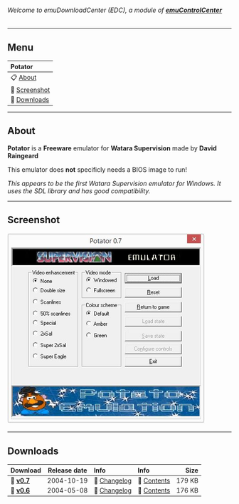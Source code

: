 ###### Welcome to emuDownloadCenter (EDC), a module of [**emuControlCenter**](https://github.com/PhoenixInteractiveNL/emuControlCenter/wiki/)
***
## Menu
| **Potator** |
|:---------|
| :clipboard: [About](#about) |
| :sunrise: [Screenshot](#screenshot) |
| :floppy_disk: [Downloads](#downloads) |
***
## About
**Potator** is a **Freeware** emulator for **Watara Supervision** made by **David Raingeard**

This emulator does **not** specificly needs a BIOS image to run!

_This appears to be the first Watara Supervision emulator for Windows. It uses the SDL library and has good compatibility._
***
## Screenshot
![](https://raw.githubusercontent.com/PhoenixInteractiveNL/edc-masterhook/master/downloadhooks/potator/potator_screen.jpg)
***
## Downloads
| Download | Release date  | Info       | Info       | Size       |
|:---------|:-------------:|:-----------|:-----------|-----------:|
| :floppy_disk: [**v0.7**](https://github.com/PhoenixInteractiveNL/edc-repo0001/raw/master/potator/0.7.7z) | 2004-10-19 | :page_facing_up: [Changelog](https://github.com/PhoenixInteractiveNL/edc-repo0001/blob/master/potator/0.7_changelog.txt) | :mag_right: [Contents](https://github.com/PhoenixInteractiveNL/edc-repo0001/blob/master/potator/0.7_contents.txt) | 179 KB |
| :floppy_disk: [**v0.6**](https://github.com/PhoenixInteractiveNL/edc-repo0001/raw/master/potator/0.6.7z) | 2004-05-08 | :page_facing_up: [Changelog](https://github.com/PhoenixInteractiveNL/edc-repo0001/blob/master/potator/0.6_changelog.txt) | :mag_right: [Contents](https://github.com/PhoenixInteractiveNL/edc-repo0001/blob/master/potator/0.6_contents.txt) | 176 KB |
